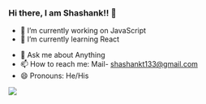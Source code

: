 ### Hi there, I am Shashank!! 👋


- 🔭 I’m currently working on JavaScript
- 🌱 I’m currently learning React
<!-- 👯 I’m looking to collaborate on ...
- 🤔 I’m looking for help with ...-->
- 💬 Ask me about Anything
- 📫 How to reach me: Mail- shashankt133@gmail.com
- 😄 Pronouns: He/His
<!-- ⚡ Fun fact: ... -->
 
<img src = "https://github-readme-stats.vercel.app/api?username=MrShashankTiwari&&show_icons=true&title_color=ffffff&icon_color=bb2acf&text_color=daf7dc&bg_color=151515">

